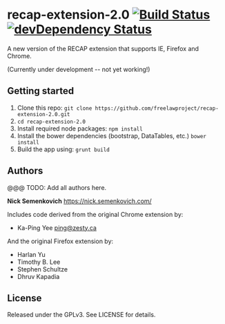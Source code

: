recap-extension-2.0 [![Build Status](https://travis-ci.org/freelawproject/recap-extension-2.0.svg)](https://travis-ci.org/freelawproject/recap-extension-2.0) [![devDependency Status](https://david-dm.org/freelawproject/recap-extension-2.0/dev-status.svg?theme=shields.io)](https://david-dm.org/freelawproject/recap-extension-2.0#info=devDependencies)
===================

A new version of the RECAP extension that supports IE, Firefox and Chrome.

(Currently under development -- not yet working!)

## Getting started
1. Clone this repo: `git clone https://github.com/freelawproject/recap-extension-2.0.git`
2. `cd recap-extension-2.0`
3. Install required node packages: `npm install`
4. Install the bower dependencies (bootstrap, DataTables, etc.) `bower install`
5. Build the app using: `grunt build`


## Authors

@@@ TODO: Add all authors here.

**Nick Semenkovich** https://nick.semenkovich.com/

Includes code derived from the original Chrome extension by:
+ Ka-Ping Yee <ping@zesty.ca>

And the original Firefox extension by:
+ Harlan Yu
+ Timothy B. Lee
+ Stephen Schultze
+ Dhruv Kapadia

## License

Released under the GPLv3. See LICENSE for details.
